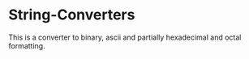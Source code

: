 # String-Converters
This is a converter to binary, ascii and partially hexadecimal and octal formatting.
